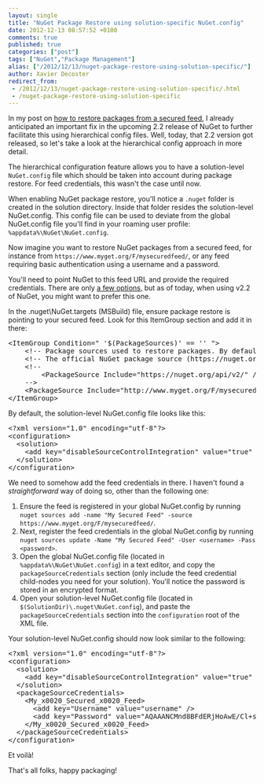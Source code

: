 ```yaml
---
layout: single
title: "NuGet Package Restore using solution-specific NuGet.config"
date: 2012-12-13 08:57:52 +0100
comments: true
published: true
categories: ["post"]
tags: ["NuGet","Package Management"]
alias: ["/2012/12/13/nuget-package-restore-using-solution-specific/"]
author: Xavier Decoster
redirect_from:
 - /2012/12/13/nuget-package-restore-using-solution-specific/.html
 - /nuget-package-restore-using-solution-specific
---
```

<p>In my post on <a href="/nuget-package-restore-from-a-secured-feed">how to restore packages from a secured feed</a>, I already anticipated an important fix in the upcoming 2.2 release of NuGet to further facilitate this using hierarchical config files. Well, today, that 2.2 version got released, so let's take a look at the hierarchical config approach in more detail.</p>

<p>The hierarchical configuration feature allows you to have a solution-level <code>NuGet.config</code> file which should be taken into account during package restore. For feed credentials, this wasn't the case until now.</p>

<p>When enabling NuGet package restore, you'll notice a <code>.nuget</code> folder is created in the solution directory. Inside that folder resides the solution-level NuGet.config. This config file can be used to deviate from the global NuGet.config file you'll find in your roaming user profile: <code>%appdata%\NuGet\NuGet.config</code>.</p>

<p>Now imagine you want to restore NuGet packages from a secured feed, for instance from <code>https://www.myget.org/F/mysecuredfeed/</code>, or any feed requiring basic authentication using a username and a password.</p>

<p>You'll need to point NuGet to this feed URL and provide the required credentials. There are only <a href="/nuget-package-restore-from-a-secured-feed">a few options</a>, but as of today, when using v2.2 of NuGet, you might want to prefer this one.</p>

<p>In the .nuget\NuGet.targets (MSBuild) file, ensure package restore is pointing to your secured feed. Look for this ItemGroup section and add it in there:</p>

<pre class="brush: xml;auto-links:false;toolbar:false;">
&lt;ItemGroup Condition=" '$(PackageSources)' == '' "&gt;
    &lt;!-- Package sources used to restore packages. By default, registered sources under %APPDATA%\NuGet\NuGet.Config will be used --&gt;
    &lt;!-- The official NuGet package source (https://nuget.org/api/v2/) will be excluded if package sources are specified and it does not appear in the list --&gt;
    &lt;!--
        &lt;PackageSource Include="https://nuget.org/api/v2/" /&gt;
    --&gt;
    &lt;PackageSource Include="http://www.myget.org/F/mysecuredfeed/" /&gt;
&lt;/ItemGroup&gt;
</pre>

<p>By default, the solution-level NuGet.config file looks like this:</p>

<pre class="brush: xml;auto-links:false;toolbar:false;">
&lt;?xml version="1.0" encoding="utf-8"?&gt;
&lt;configuration&gt;
  &lt;solution&gt;
    &lt;add key="disableSourceControlIntegration" value="true" /&gt;
  &lt;/solution&gt;
&lt;/configuration&gt;
</pre>

<p>We need to somehow add the feed credentials in there. I haven't found a <em>straightforward</em> way of doing so, other than the following one:</p>

<ol>
<li>Ensure the feed is registered in your global NuGet.config by running <br/><code>nuget sources add -name "My Secured Feed" -source https://www.myget.org/F/mysecuredfeed/</code>.</li>
<li>Next, register the feed credentials in the global NuGet.config by running <br/><code>nuget sources update -Name "My Secured Feed" -User &lt;username&gt; -Pass &lt;password&gt;</code>.</li>
<li>Open the global NuGet.config file (located in <code>%appdata%\NuGet\NuGet.config</code>) in a text editor, and copy the <code>packageSourceCredentials</code> section (only include the feed credential child-nodes you need for your solution). You'll notice the password is stored in an encrypted format.</li>
<li>Open your solution-level NuGet.config file (located in <code>$(SolutionDir)\.nuget\NuGet.config</code>), and paste the <code>packageSourceCredentials</code> section into the <code>configuration</code> root of the XML file.</li>
</ol>

<p>Your solution-level NuGet.config should now look similar to the following:</p>

<pre class="brush: xml;auto-links:false;toolbar:false;">
&lt;?xml version="1.0" encoding="utf-8"?&gt;
&lt;configuration&gt;
  &lt;solution&gt;
    &lt;add key="disableSourceControlIntegration" value="true" /&gt;
  &lt;/solution&gt;
  &lt;packageSourceCredentials&gt;
    &lt;My_x0020_Secured_x0020_Feed&gt;
      &lt;add key="Username" value="username" /&gt;
      &lt;add key="Password" value="AQAAANCMnd8BFdERjHoAwE/Cl+sBAAAAtA/nIrdkAEaYf19cCBs6wgAAAAACAAAAAAAQZgAAAAEAACAAAABCszDHAgQ2OZASfFIGGmQKUTa4SwEqM9erKl1WoHsZDAAAAAAOgAAAAAIAACAAAACMsh26fEmwHSPz3DTzcEGuk+V/CjlAZWb2s5t2Tcr22BAAAADrMOh0Yn8FaydTiyWKIWD9QAAAAB9o2+fEdSaztWNgzjU1eBnI/aOjR95kKaJYMqF2d3LaOri6QUZ40Zm9kqa0RC/DkTTSMAr5DOES2dt0OmdiNi0=" /&gt;
    &lt;/My_x0020_Secured_x0020_Feed&gt;
  &lt;/packageSourceCredentials&gt;
&lt;/configuration&gt;
</pre>

<p>Et voilà! </p>

<p>That's all folks, happy packaging!</p>
